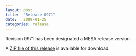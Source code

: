 ```yaml
---
layout: post
title:  "Release 0971"
date:   2009-01-25
categories: release
---
```


Revision 0971 has been designated a MESA release version.


A [ZIP file of this release][zip] is available for download.

[zip]:http://sourceforge.net/projects/mesa/files/releases/mesa-r0971.zip/download
